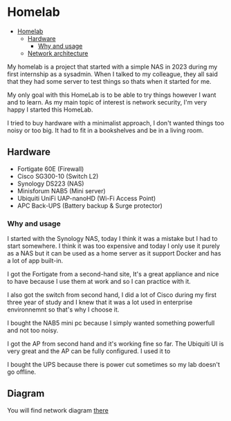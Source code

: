 # Homelab

<!--toc:start-->
- [Homelab](#homelab)
  - [Hardware](#hardware)
    - [Why and usage](#why-and-usage)
  - [Network architecture](#network-architecture)
<!--toc:end-->

My homelab is a project that started with a simple NAS in 2023 during my first internship as a sysadmin.
When I talked to my colleague, they all said that they had some server to test things so thats when it started for me.

My only goal with this HomeLab is to be able to try things however I want and to learn. As my main topic of interest is network security, I'm very happy I started this HomeLab.

I tried to buy hardware with a minimalist approach, I don't wanted things too noisy or too big. It had to fit in a bookshelves and be in a living room.

## Hardware

- Fortigate 60E (Firewall)
- Cisco SG300-10 (Switch L2)
- Synology DS223 (NAS)
- Minisforum NAB5 (Mini server)
- Ubiquiti UniFi UAP-nanoHD (Wi-Fi Access Point)
- APC Back-UPS (Battery backup & Surge protector)

### Why and usage

I started with the Synology NAS, today I think it was a mistake but I had to start somewhere. I think it was too expensive and today I only use it purely as a NAS but it can be used as a home server as it support Docker and has a lot of app built-in.

I got the Fortigate from a second-hand site, It's a great appliance and nice to have because I use them at work and so I can practice with it.

I also got the switch from second hand, I did a lot of Cisco during my first three year of study and I knew that it was a lot used in enterprise environnemnt so that's why I choose it.

I bought the NAB5 mini pc because I simply wanted something powerfull and not too noisy.

I got the AP from second hand and it's working fine so far. The Ubiquiti UI is very great and the AP can be fully configured. I used it to

I bought the UPS because there is power cut sometimes so my lab doesn't go offline.

## Diagram

You will find network diagram [there](/diagram/README.md)

